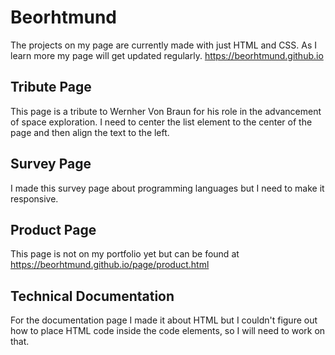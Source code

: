 # Beorhtmund
The projects on my page are currently made with just HTML and CSS. As I learn more my page will get updated regularly.
https://beorhtmund.github.io

## Tribute Page
This page is a tribute to Wernher Von Braun for his role in the advancement of space exploration.
I need to center the list element to the center of the page and then align the text to the left.

## Survey Page
I made this survey page about programming languages but I need to make it responsive.

## Product Page
This page is not on my portfolio yet but can be found at https://beorhtmund.github.io/page/product.html

## Technical Documentation
For the documentation page I made it about HTML but I couldn't figure out how to place HTML code inside the code elements, so I will need to work on that.
